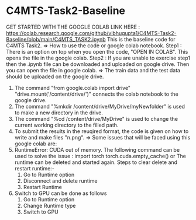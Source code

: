 # C4MTS-Task2-Baseline
GET STARTED WITH THE GOOGLE COLAB LINK HERE : https://colab.research.google.com/github/vibhugupta1/C4MTS-Task2-Baseline/blob/main/C4MTS_TASK2.ipynb
This is the baseline code for C4MTS Task2.
=> How to use the code or google colab notebook.
   Step1 : There is an option on top when you open the code, "OPEN IN COLAB". This opens the file in the google colab.
   Step2 : If you are unable to exercise step1 then the .ipynb file can be downloaded and uploaded on google drive. Then
   you can open the file in google colab.
=> The train data and the test data should be uploaded on the google drive.
   1. The command "from google.colab import drive" "drive.mount('/content/drive/')" connects the colab notebook to the google drive.
   2. The command  "%mkdir /content/drive/MyDrive/myNewfolder" is used to make a new directory in the drive.
   3. The command  "%cd /content/drive/MyDrive" is used to change the current working directory to the filled path.
   4. To submit the results in the reuqired format, the code is given on how to write and make files "n.png". 
=> Some issues that will be faced using this google colab are:
   1. RuntimeError: CUDA out of memory. The following command can be used to solve the issue :
      import torch
      torch.cuda.empty_cache()
      or 
      The runtime can be deleted and started again.
      Steps to clear delete and restart runtime:-
      1. Go to Runtime option 
      2. Disconnect and delete runtime
      3. Restart Runtime
   2. Switch to GPU can be done as follows
      1. Go to Runtime option
      2. Change Runtime type 
      3. Switch to GPU
   
